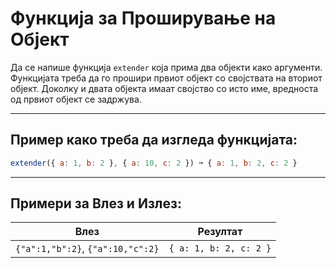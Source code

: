# Функција за Проширување на Објект

Да се напише функција `extender` која прима два објекти како аргументи. Функцијата треба да го прошири првиот објект со својствата на вториот објект. Доколку и двата објекта имаат својство со исто име, вредноста од првиот објект се задржува.

---

## Пример како треба да изгледа функцијата:

```javascript
extender({ a: 1, b: 2 }, { a: 10, c: 2 }) ➞ { a: 1, b: 2, c: 2 }
```

---

## Примери за Влез и Излез:

| Влез                               | Резултат                        |
|------------------------------------|---------------------------------|
| `{"a":1,"b":2}`, `{"a":10,"c":2}` | `{ a: 1, b: 2, c: 2 }`         |
